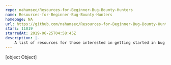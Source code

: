 ```yaml
---
repo: nahamsec/Resources-for-Beginner-Bug-Bounty-Hunters
name: Resources-for-Beginner-Bug-Bounty-Hunters
homepage: NA
url: https://github.com/nahamsec/Resources-for-Beginner-Bug-Bounty-Hunters
stars: 11019
starredAt: 2019-06-25T04:58:45Z
description: |-
    A list of resources for those interested in getting started in bug bounties
---
```


[object Object]
